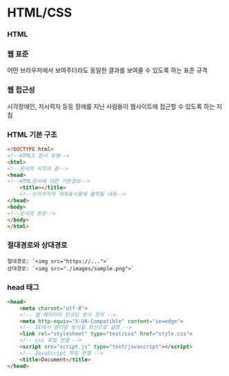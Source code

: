 # HTML/CSS

### HTML


### 웹 표준
어떤 브라우저에서 보여주더라도 동일한 결과를 보여줄 수 있도록 하는 표준 규격


### 웹 접근성
시각장애인, 저시력자 등등 장애를 지닌 사람들이 웹사이트에 접근할 수 있도록 하는 지침

### HTML 기본 구조

```html
<!DOCTYPE html>
<!--HTML5 문서 유형-->
<html>
<!--문서의 시작과 끝-->
<head>
<!--HTML문서에 대한 기본정보-->
	<title></title>
	<!--브라우저의 제목표시줄에 출력될 내용-->
</head>
<body>
<!--문서의 본문-->
</body>
</html>

```

### 절대경로와 상대경로

```
절대경로: `<img src="https://...">` 
상대경로: `<img src="./images/sample.png">`
```

### head 태그

```html
<head>
	<meta charset="utf-8">
	<!-- 웹 페이지의 인코딩 방식 정의 -->
	<meta http-equiv="X-UA-Compatible" content="ie=edge">
	<!-- IE에서 렌더링 방식을 최신으로 설정 -->
	<link rel="stylesheet" type="text/css" href="style.css">
	<!-- css 파일 연결 -->
	<script src="script.js" type="text/javascript"></script>
	<!-- JavaScript 파일 연결 -->
	<title>Document</title>
</head>
```










